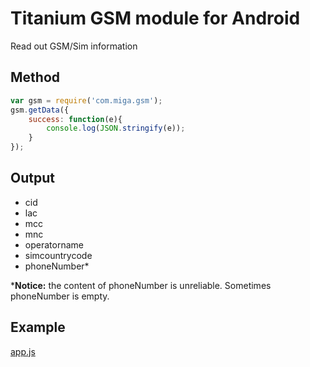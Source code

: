 # Titanium GSM module for Android

Read out GSM/Sim information

## Method
```javascript
var gsm = require('com.miga.gsm');
gsm.getData({
    success: function(e){
        console.log(JSON.stringify(e));
    }
});
```

## Output

* cid
* lac
* mcc
* mnc
* operatorname
* simcountrycode
* phoneNumber*

***Notice:** the content of phoneNumber is unreliable. Sometimes phoneNumber is empty.

## Example
[app.js](https://github.com/m1ga/com.miga.gsm/blob/master/android/example/app.js)
